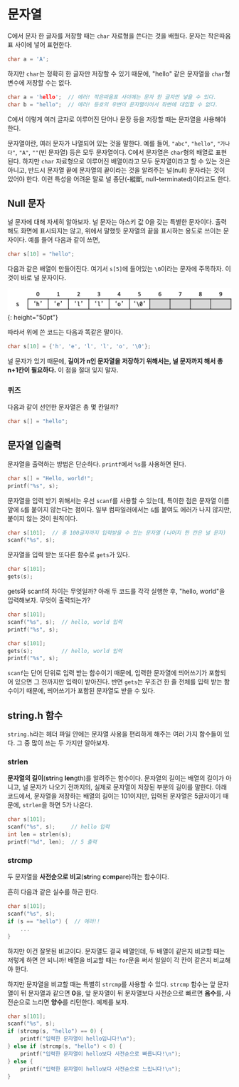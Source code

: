 # 문자열

C에서 문자 한 글자를 저장할 때는 `char` 자료형을 쓴다는 것을 배웠다. 문자는 작은따옴표 사이에 넣어 표현한다.

```c++
char a = 'A';
```

하지만 `char`는 정확히 한 글자만 저장할 수 있기 때문에, "hello" 같은 문자열을 `char`형 변수에 저장할 수는 없다.

```c++
char a = 'hello';  // 에러! 작은따옴표 사이에는 문자 한 글자만 넣을 수 있다.
char b = "hello";  // 에러! 등호의 우변이 문자열이어서 좌변에 대입할 수 없다.
```

C에서 이렇게 여러 글자로 이루어진 단어나 문장 등을 저장할 때는 문자열을 사용해야 한다.

문자열이란, 여러 문자가 나열되어 있는 것을 말한다. 예를 들어, `"abc"`, `"hello"`, `"가나다"`, `"A"`, `""`(빈 문자열) 등은 모두 문자열이다. C에서 문자열은 `char`형의 배열로 표현된다. 하지만 `char` 자료형으로 이루어진 배열이라고 모두 문자열이라고 할 수 있는 것은 아니고, 반드시 문자열 끝에 문자열의 끝이라는 것을 알려주는 널(null) 문자라는 것이 있어야 한다. 이런 특성을 어려운 말로 널 종단(-縱斷, null-terminated)이라고도 한다.

## Null 문자

널 문자에 대해 자세히 알아보자. 널 문자는 아스키 값 0을 갖는 특별한 문자이다. 출력해도 화면에 표시되지는 않고, 위에서 말했듯 문자열의 끝을 표시하는 용도로 쓰이는 문자이다. 예를 들어 다음과 같이 쓰면,

```c++
char s[10] = "hello";
```

다음과 같은 배열이 만들어진다. 여기서 `s[5]`에 들어있는 `\0`이라는 문자에 주목하자. 이것이 바로 널 문자이다.

![문자열](resources/string_ex.png){: height="50pt"}

따라서 위에 쓴 코드는 다음과 똑같은 말이다.

```c++
char s[10] = {'h', 'e', 'l', 'l', 'o', '\0'};
```

널 문자가 있기 때문에, **길이가 n인 문자열을 저장하기 위해서는, 널 문자까지 해서 총 n+1칸이 필요하다.** 이 점을 절대 잊지 말자.

### 퀴즈

다음과 같이 선언한 문자열은 총 몇 칸일까?

```c++
char s[] = "hello";
```

## 문자열 입출력

문자열을 출력하는 방법은 단순하다. `printf`에서 `%s`를 사용하면 된다.
```c++
char s[] = "Hello, world!";
printf("%s", s);
```
문자열을 입력 받기 위해서는 우선 `scanf`를 사용할 수 있는데, 특이한 점은 문자열 이름 앞에 `&`를 붙이지 않는다는 점이다. 일부 컴파일러에서는 `&`를 붙여도 에러가 나지 않지만, 붙이지 않는 것이 원칙이다.
```c++
char s[101];  // 총 100글자까지 입력받을 수 있는 문자열 (나머지 한 칸은 널 문자)
scanf("%s", s);
```
문자열을 입력 받는 또다른 함수로 `gets`가 있다.
```c++
char s[101];
gets(s);
```
gets와 scanf의 차이는 무엇일까? 아래 두 코드를 각각 실행한 후, "hello, world"을 입력해보자. 무엇이 출력되는가?
```c++
char s[101];
scanf("%s", s);  // hello, world 입력
printf("%s", s);
```
```c++
char s[101];
gets(s);         // hello, world 입력
printf("%s", s);
```
`scanf`는 단어 단위로 입력 받는 함수이기 때문에, 입력한 문자열에 띄어쓰기가 포함되어 있으면 그 전까지만 입력이 받아진다. 반면 `gets`는 무조건 한 줄 전체를 입력 받는 함수이기 때문에, 띄어쓰기가 포함된 문자열도 받을 수 있다.

## string.h 함수

`string.h`라는 헤더 파일 안에는 문자열 사용을 편리하게 해주는 여러 가지 함수들이 있다. 그 중 많이 쓰는 두 가지만 알아보자.

### strlen

**문자열의 길이**(**str**ing **len**gth)를 알려주는 함수이다. 문자열의 길이는 배열의 길이가 아니고, 널 문자가 나오기 전까지의, 실제로 문자열이 저장된 부분의 길이를 말한다. 아래 코드에서, 문자열을 저장하는 배열의 길이는 101이지만, 입력된 문자열은 5글자이기 때문에, `strlen`을 하면 5가 나온다.
```c++
char s[101];
scanf("%s", s);     // hello 입력
int len = strlen(s);
printf("%d", len);  // 5 출력
```

### strcmp

두 문자열을 **사전순으로 비교**(**str**ing **c**o**mp**are)하는 함수이다.

흔히 다음과 같은 실수를 하곤 한다.
```c++
char s[101];
scanf("%s", s);
if (s == "hello") {  // 에러!!
    ...
}
```
하지만 이건 잘못된 비교이다. 문자열도 결국 배열인데, 두 배열이 같은지 비교할 때는 저렇게 하면 안 되니까! 배열을 비교할 때는 `for`문을 써서 일일이 각 칸이 같은지 비교해야 한다.

하지만 문자열을 비교할 때는 특별히 `strcmp`를 사용할 수 있다. `strcmp` 함수는 앞 문자열이 뒤 문자열과 같으면 **0**을, 앞 문자열이 뒤 문자열보다 사전순으로 빠르면 **음수**를, 사전순으로 느리면 **양수**를 리턴한다. 예제를 보자.
```c++
char s[101];
scanf("%s", s);
if (strcmp(s, "hello") == 0) {
    printf("입력한 문자열이 hello입니다!\n");
} else if (strcmp(s, "hello") < 0) {
    printf("입력한 문자열이 hello보다 사전순으로 빠릅니다!\n");
} else {
    printf("입력한 문자열이 hello보다 사전순으로 느립니다!\n");
}
```
